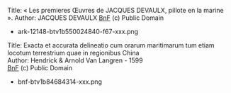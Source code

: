 Title:  « Les premieres Œuvres de JACQUES DEVAULX, pillote en la marine ».
Author:  JACQUES DEVAULX
[BnF](https://gallica.bnf.fr/ark:/12148/btv1b550024840/f67.item) (c) Public Domain
- ark-12148-btv1b550024840-f67-xxx.png

Title: Exacta et accurata delineatio cum orarum maritimarum tum etiam locotum terrestrium quae in regionibus China   
Author: Hendrick & Arnold Van Langren - 1599   
[BnF](https://gallica.bnf.fr/ark:/12148/btv1b84684314/) (c) Public Domain
- bnf-btv1b84684314-xxx.png
